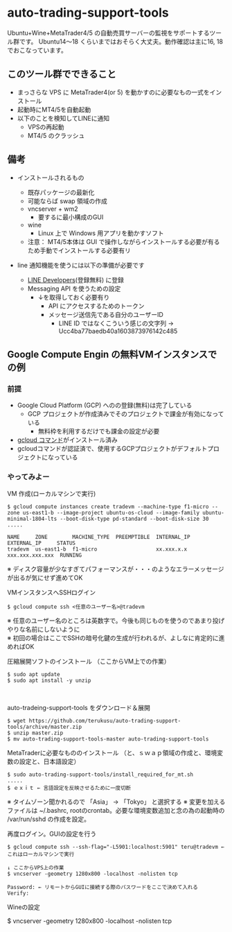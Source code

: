 # auto-trading-support-tools
Ubuntu+Wine+MetaTrader4/5 の自動売買サーバーの監視をサポートするツール群です。
Ubuntu14〜18 くらいまではおそらく大丈夫。動作確認は主に16, 18でおこなっています。

## このツール群でできること
* まっさらな VPS に MetaTrader4(or 5) を動かすのに必要なもの一式をインストール
* 起動時にMT4/5を自動起動
* 以下のことを検知してLINEに通知
    * VPSの再起動
    * MT4/5 のクラッシュ

## 備考
* インストールされるもの
    * 既存パッケージの最新化
    * 可能ならば swap 領域の作成
    * vncserver + wm2
        * 要するに最小構成のGUI
    * wine
        * Linux 上で Windows 用アプリを動かすソフト
    * 注意： MT4/5本体は GUI で操作しながらインストールする必要が有るため手動でインストールする必要有リ

* line 通知機能を使うには以下の準備が必要です
    * [LINE Developers](https://developers.line.biz/ja/services/messaging-api/)(登録無料) に登録
    * Messaging API を使うための設定
        * ↓を取得しておく必要有り
            * API にアクセスするためのトークン
            * メッセージ送信先である自分のユーザーID
                * LINE ID ではなくこういう感じの文字列 → Ucc4ba77baedb40a1603873976142c485

## Google Compute Engin の無料VMインスタンスでの例
### 前提
* Google Cloud Platform (GCP) へのの登録(無料)は完了している
    * GCP プロジェクトが作成済みでそのプロジェクトで課金が有効になっている
        * 無料枠を利用するだけでも課金の設定が必要
* [gcloud コマンド](https://cloud.google.com/sdk/downloads?hl=JA)がインストール済み
* gcloudコマンドが認証済で、使用するGCPプロジェクトがデフォルトプロジェクトになっている

### やってみよー
VM 作成(ローカルマシンで実行)
```
$ gcloud compute instances create tradevm --machine-type f1-micro --zone us-east1-b --image-project ubuntu-os-cloud --image-family ubuntu-minimal-1804-lts --boot-disk-type pd-standard --boot-disk-size 30
.....

NAME     ZONE        MACHINE_TYPE  PREEMPTIBLE  INTERNAL_IP  EXTERNAL_IP     STATUS
tradevm  us-east1-b  f1-micro                   xx.xxx.x.x   xxx.xxx.xxx.xxx  RUNNING
```
※ ディスク容量が少なすぎてパフォーマンスが・・・のようなエラーメッセージが出るが気にせず進めてOK
<br />

VMインスタンスへSSHログイン
```
$ gcloud compute ssh <任意のユーザー名>@tradevm
```
※ 任意のユーザー名のところは英数字で。今後も同じものを使うのであまり投げやりな名前にしないように  
※ 初回の場合はここでSSHの暗号化鍵の生成が行われるが、よしなに肯定的に進めればOK
<br />


圧縮展開ソフトのインストール （ここからVM上での作業）
```
$ sudo apt update
$ sudo apt install -y unzip
```
<br />

auto-tradeing-support-tools をダウンロード＆展開
```
$ wget https://github.com/terukusu/auto-trading-support-tools/archive/master.zip
$ unzip master.zip
$ mv auto-trading-support-tools-master auto-trading-support-tools
```

MetaTraderに必要なもののインストール （と、ｓｗａｐ領域の作成と、環境変数の設定と、日本語設定）
```
$ sudo auto-trading-support-tools/install_required_for_mt.sh
.....
$ ｅｘｉｔ ← 言語設定を反映させるために一度切断
```
※ タイムゾーン聞かれるので 「Asia」 → 「Tokyo」 と選択する
※ 変更を加えるファイルは ~/.bashrc, rootのcrontab。必要な環境変数追加と念の為の起動時の /var/run/sshd の作成を設定。

再度ログイン。GUIの設定を行う
```
$ gcloud compute ssh --ssh-flag="-L5901:localhost:5901" teru@tradevm ← これはローカルマシンで実行

↓ ここからVPS上の作業
$ vncserver -geometry 1280x800 -localhost -nolisten tcp 

Password: ← リモートからGUIに接続する際のパスワードをここで決めて入れる
Verify:
```

Wineの設定

$ vncserver -geometry 1280x800 -localhost -nolisten tcp
